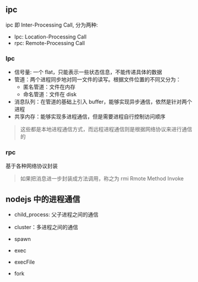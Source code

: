 ## ipc

ipc 即 Inter-Processing Call, 分为两种:

- lpc: Location-Processing Call
- rpc: Remote-Processing Call

### lpc

- 信号量: 一个 flat，只能表示一些状态信息，不能传递具体的数据
- 管道：两个进程同步地对同一文件的读写。根据文件位置的不同又分为：
  - 匿名管道：文件在内存
  - 命名管道：文件在 disk
- 消息队列：在管道的基础上引入 buffer，能够实现异步通信，依然是针对两个进程
- 共享内存：能够实现多进程通信，但是需要进程自行控制访问顺序

> 这些都是本地进程通信方式，而远程进程通信则是根据网络协议来进行通信的

### rpc

基于各种网络协议封装

> 如果把消息进一步封装成方法调用，称之为 rmi Rmote Method Invoke

## nodejs 中的进程通信

- child_process: 父子进程之间的通信
- cluster：多进程之间的通信

- spawn
- exec
- execFile
- fork
